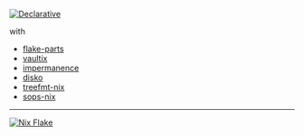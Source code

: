 [![Declarative](https://img.shields.io/badge/Declarative-Configuration-success)](https://builtwithnix.org/)

with

- [flake-parts](https://github.com/hercules-ci/flake-parts)
- [vaultix](https://github.com/milieuim/vaultix)
- [impermanence](https://github.com/nix-community/impermanence)
- [disko](https://github.com/nix-community/disko)
- [treefmt-nix](https://github.com/numtide/treefmt-nix)
- [sops-nix](https://github.com/Mic92/sops-nix)

---

[![Nix Flake](https://img.shields.io/badge/Nix-Flake-blue.svg?logo=NixOS&logoColor=white)](https://nixos.wiki/wiki/Flakes)
